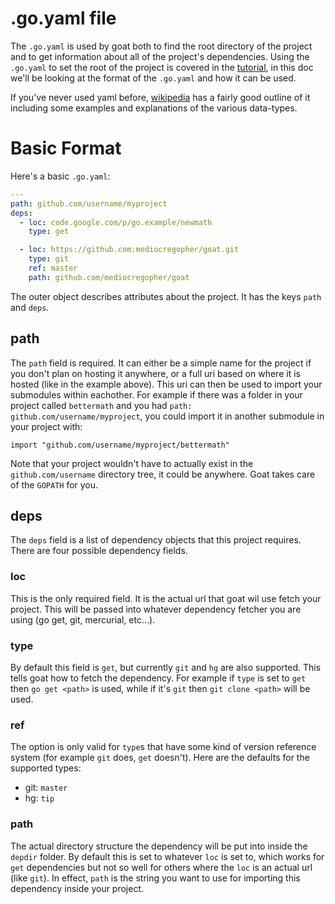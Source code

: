 # .go.yaml file

The `.go.yaml` is used by goat both to find the root directory of the project
and to get information about all of the project's dependencies. Using the
`.go.yaml` to set the root of the project is covered in the
[tutorial](/docs/tut.md), in this doc we'll be looking at the format of the
`.go.yaml` and how it can be used.

If you've never used yaml before, [wikipedia][yaml] has a fairly good outline of
it including some examples and explanations of the various data-types.

# Basic Format

Here's a basic `.go.yaml`:

```yaml
---
path: github.com/username/myproject
deps:
  - loc: code.google.com/p/go.example/newmath
    type: get

  - loc: https://github.com:mediocregopher/goat.git
    type: git
    ref: master
    path: github.com/mediocregopher/goat
```

The outer object describes attributes about the project. It has the keys `path`
and `deps`.

## path

The `path` field is required. It can either be a simple name for the project if
you don't plan on hosting it anywhere, or a full uri based on where it is hosted
(like in the example above). This uri can then be used to import your submodules
within eachother. For example if there was a folder in your project called
`bettermath` and you had `path: github.com/username/myproject`, you could import
it in another submodule in your project with:

```
import "github.com/username/myproject/bettermath"
```

Note that your project wouldn't have to actually exist in the
`github.com/username` directory tree, it could be anywhere. Goat takes care of
the `GOPATH` for you.

## deps

The `deps` field is a list of dependency objects that this project requires.
There are four possible dependency fields.

### loc

This is the only required field. It is the actual url that goat wil use fetch
your project. This will be passed into whatever dependency fetcher you are using
(go get, git, mercurial, etc...).

### type

By default this field is `get`, but currently `git` and `hg` are also
supported. This tells goat how to fetch the dependency. For example if `type` is
set to `get` then `go get <path>` is used, while if it's `git` then `git clone
<path>` will be used.

### ref

The option is only valid for `type`s that have some kind of version reference
system (for example `git` does, `get` doesn't). Here are the defaults for the
supported types:

* git: `master`
* hg:  `tip`

### path

The actual directory structure the dependency will be put into inside the `depdir`
folder. By default this is set to whatever `loc` is set to, which works for
`get` dependencies but not so well for others where the `loc` is an actual url
(like `git`). In effect, `path` is the string you want to use for importing this
dependency inside your project.

[yaml]: http://en.wikipedia.org/wiki/YAML
